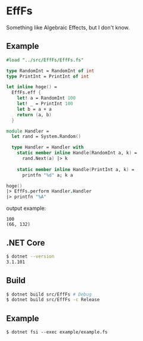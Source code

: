 # EffFs
Something like Algebraic Effects, but I don't know.

## Example
```fsharp
#load "../src/EffFs/EffFs.fs"

type RandomInt = RandomInt of int
type PrintInt = PrintInt of int

let inline hoge() =
  EffFs.eff {
    let! a = RandomInt 100
    let! _ = PrintInt 100
    let b = a + a
    return (a, b)
  }

module Handler =
  let rand = System.Random()

  type Handler = Handler with
    static member inline Handle(RandomInt a, k) =
      rand.Next(a) |> k
    
    static member inline Handle(PrintInt a, k) =
      printfn "%d" a; k a

hoge()
|> EffFs.perform Handler.Handler
|> printfn "%A"
```

output example:
```
100
(66, 132)
```

## .NET Core
```sh
$ dotnet --version
3.1.101
```

## Build
```sh
$ dotnet build src/EffFs # Debug
$ dotnet build src/EffFs -c Release
```

## Example
```
$ dotnet fsi --exec example/example.fs
```
